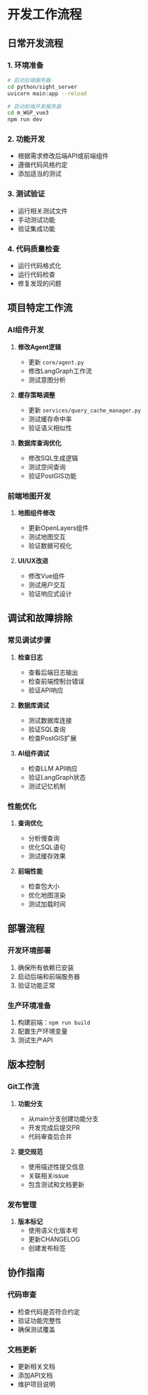 # 开发工作流程

## 日常开发流程

### 1. 环境准备
```bash
# 启动后端服务器
cd python/sight_server
uvicorn main:app --reload

# 启动前端开发服务器
cd m_WGP_vue3
npm run dev
```

### 2. 功能开发
- 根据需求修改后端API或前端组件
- 遵循代码风格约定
- 添加适当的测试

### 3. 测试验证
- 运行相关测试文件
- 手动测试功能
- 验证集成功能

### 4. 代码质量检查
- 运行代码格式化
- 运行代码检查
- 修复发现的问题

## 项目特定工作流

### AI组件开发
1. **修改Agent逻辑**
   - 更新 `core/agent.py`
   - 修改LangGraph工作流
   - 测试意图分析

2. **缓存策略调整**
   - 更新 `services/query_cache_manager.py`
   - 测试缓存命中率
   - 验证语义相似性

3. **数据库查询优化**
   - 修改SQL生成逻辑
   - 测试空间查询
   - 验证PostGIS功能

### 前端地图开发
1. **地图组件修改**
   - 更新OpenLayers组件
   - 测试地图交互
   - 验证数据可视化

2. **UI/UX改进**
   - 修改Vue组件
   - 测试用户交互
   - 验证响应式设计

## 调试和故障排除

### 常见调试步骤
1. **检查日志**
   - 查看后端日志输出
   - 检查前端控制台错误
   - 验证API响应

2. **数据库调试**
   - 测试数据库连接
   - 验证SQL查询
   - 检查PostGIS扩展

3. **AI组件调试**
   - 检查LLM API响应
   - 验证LangGraph状态
   - 测试记忆机制

### 性能优化
1. **查询优化**
   - 分析慢查询
   - 优化SQL语句
   - 测试缓存效果

2. **前端性能**
   - 检查包大小
   - 优化地图渲染
   - 测试加载时间

## 部署流程

### 开发环境部署
1. 确保所有依赖已安装
2. 启动后端和前端服务器
3. 验证功能正常

### 生产环境准备
1. 构建前端：`npm run build`
2. 配置生产环境变量
3. 测试生产API

## 版本控制

### Git工作流
1. **功能分支**
   - 从main分支创建功能分支
   - 开发完成后提交PR
   - 代码审查后合并

2. **提交规范**
   - 使用描述性提交信息
   - 关联相关issue
   - 包含测试和文档更新

### 发布管理
1. **版本标记**
   - 使用语义化版本号
   - 更新CHANGELOG
   - 创建发布标签

## 协作指南

### 代码审查
- 检查代码是否符合约定
- 验证功能完整性
- 确保测试覆盖

### 文档更新
- 更新相关文档
- 添加API文档
- 维护项目说明